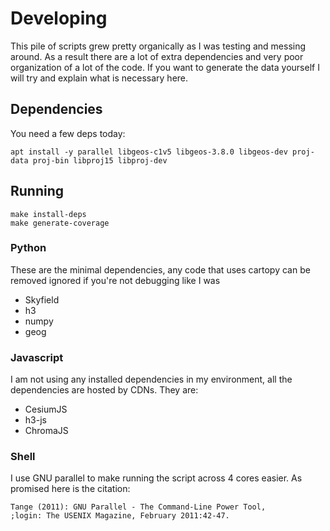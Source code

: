 # Developing
This pile of scripts grew pretty organically as I was testing and messing around. As a result there are a lot of extra dependencies and very poor
organization of a lot of the code. If you want to generate the data yourself I will try and explain what is necessary here.

## Dependencies
You need a few deps today:
```
apt install -y parallel libgeos-c1v5 libgeos-3.8.0 libgeos-dev proj-data proj-bin libproj15 libproj-dev
```

## Running

```
make install-deps
make generate-coverage
```

### Python
These are the minimal dependencies, any code that uses cartopy can be removed ignored if you're not debugging like I was
 - Skyfield
 - h3
 - numpy
 - geog

### Javascript
I am not using any installed dependencies in my environment, all the dependencies are hosted by CDNs. They are:
 - CesiumJS
 - h3-js
 - ChromaJS

### Shell
I use GNU parallel to make running the script across 4 cores easier. As promised here is the citation:

    Tange (2011): GNU Parallel - The Command-Line Power Tool,
    ;login: The USENIX Magazine, February 2011:42-47.
